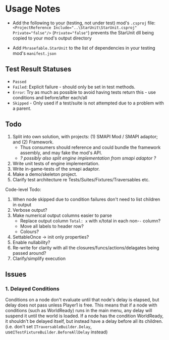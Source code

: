 # Usage Notes

* Add the following to your (testing, not under test) mod's `.csproj`
  file: `<ProjectReference Include="..\StarUnit\StarUnit.csproj" Private="false"/>` (`Private="false"`) prevents the
  StarUnit dll being copied to your mod's output directory

* Add `Phrasefable.StarUnit` to the list of dependencies in your testing mod's `manifest.json`

## Test Result Statuses

* `Passed`
* `Failed`: Explicit failure - should only be set in test methods.
* `Error`: Try as much as possible to avoid having tests return this - use conditions and before/after each/all
* `Skipped` - Only used if a test/suite is not attempted due to a problem with a parent.

## Todo

1. Split into own solution, with projects: (1) SMAPI Mod / SMAPI adaptor; and (2) Framework.
    - Thus consumers should reference and could bundle the framework assembly, and may fake the mod's API.
    - _? possibly also split engine implementation from smapi adaptor ?_
2. Write unit tests of engine implementation.
3. Write in-game-tests of the smapi adaptor.
3. Make a demo/skeleton project.
1. Clarify test architecture re Tests/Suites/Fixtures/Traversables etc.

Code-level Todo:
1. When node skipped due to condition failures don't need to list children in output
1. Verbose output?
1. Make numerical output columns easier to parse
    * Replace output column `Total: x` with x/total in each non-`-` column?
    * Move all labels to header row?
    * Colours?
1. SettableOnce -> init only properties?
1. Enable nullability?
1. Re-write for clarity with all the closures/funcs/actions/delagates being passed around?
1. Clarify/simplify execution 

## Issues

### 1. Delayed Conditions
Conditions on a node don't evaluate until that node's delay is elapsed, but delay does not pass unless Player1 is free. This means that if a node with conditions (such as WorldReady) runs in the main menu, any delay will suspend it until the world is loaded.
If a node has the condition WorldReady, it shouldn't be delayed itself, but instead have a delay before all its children. (i.e. don't set `ITraversableBuilder.Delay`, use`ITestFixtureBuilder.BeforeAllDelay` instead)
   